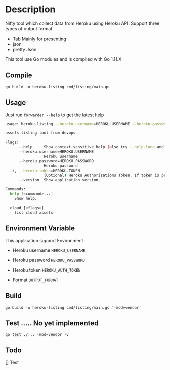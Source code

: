 # Description

Nifty tool which collect data from Heroku using Heroku API.
Support three types of output format
* Tab Mainly for presenting
* json
* pretty Json

This tool use Go modules and is compiled with Go 1.11.X

## Compile
```
go build -o heroku-listing cmd/listing/main.go
```

## Usage
Just run `forwarder --help` to get the latest help

```bash
usage: heroku-listing --heroku.username=HEROKU.USERNAME --heroku.password=HEROKU.PASSWORD [<flags>] <command> [<args> ...]

assets listing tool from devops

Flags:
      --help     Show context-sensitive help (also try --help-long and --help-man).
      --heroku.username=HEROKU.USERNAME
                 Heroku username
      --heroku.password=HEROKU.PASSWORD
                 Heroku password
  -t, --heroku.token=HEROKU.TOKEN
                 (Optional) Heroku Authorizations Token. If token is present, basic auth will be ignored.
      --version  Show application version.

Commands:
  help [<command>...]
    Show help.

  cloud [<flags>]
    list cloud assets
```
## Environment Variable
This application support Environment

* Heroku username `HEROKU_USERNAME`
* Heroku password `HEROKU_PASSWORD`
* Heroku token `HEROKU_AUTH_TOKEN`

* Format `OUTPUT_FORMAT`


## Build

```
go build -o heroku-listing cmd/listing/main.go '-mod=vendor'
```

## Test ..... No yet implemented
```
go test ./... -mod=vendor -v
```


## Todo
  [] Test
